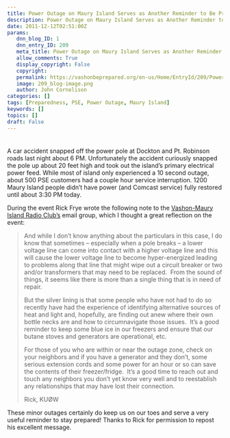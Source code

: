 ```yaml
---
title: Power Outage on Maury Island Serves as Another Reminder to Be Prepared!
description: Power Outage on Maury Island Serves as Another Reminder to Be Prepared!
date: 2011-12-12T02:51:00Z
params:
   dnn_blog_ID: 1
   dnn_entry_ID: 209
   meta_title: Power Outage on Maury Island Serves as Another Reminder to Be Prepared!
   allow_comments: True
   display_copyright: False
   copyright: 
   permalink: https://vashonbeprepared.org/en-us/Home/EntryId/209/Power-Outage-on-Maury-Island-Serves-as-Another-Reminder-to-Be-Prepared
   image: 209_blog-image.png
   author: John Cornelison
categories: []
tags: [Preparedness, PSE, Power Outage, Maury Island]
keywords: []
topics: []
draft: False
---
```


<div class="wlWriterHeaderFooter" style="padding-bottom: 4px; margin: 0px; padding-left: 0px; padding-right: 0px; float: none; padding-top: 4px;"> </div>
<p>A car accident snapped off the power pole at Dockton and Pt. Robinson roads last night about 6 PM. Unfortunately the accident curiously snapped the pole up about 20 feet high and took out the island&rsquo;s primary electrical power feed. While most of island only experienced a 10 second outage, about 500 PSE customers had a couple hour service interruption. 1200 Maury Island people didn&rsquo;t have power (and Comcast service) fully restored until about 3:30 PM today.</p>
<p>During the event Rick Frye wrote the following note to the <a href="http://www.v7vmi.org" target="_blank">Vashon-Maury Island Radio Club&rsquo;s</a> email group, which I thought a great reflection on the event: </p>
<blockquote>
<p>And while I don&rsquo;t know anything about the particulars in this case, I do know that sometimes &ndash; especially when a pole breaks &ndash; a lower voltage line can come into contact with a higher voltage line and this will cause the lower voltage line to become hyper-energized leading to problems along that line that might wipe out a circuit breaker or two and/or transformers that may need to be replaced.&nbsp; From the sound of things, it seems like there is more than a single thing that is in need of repair.</p>
<p>But the silver lining is that some people who have not had to do so recently have had the experience of identifying alternative sources of heat and light and, hopefully, are finding out anew where their own bottle necks are and how to circumnavigate those issues.&nbsp; It&rsquo;s a good reminder to keep some blue ice in our freezers and ensure that our butane stoves and generators are operational, etc.</p>
<p>For those of you who are within or near the outage zone, check on your neighbors and if you have a generator and they don&rsquo;t, some serious extension cords and some power for an hour or so can save the contents of their freezer/fridge.&nbsp; It&rsquo;s a good time to reach out and touch any neighbors you don&rsquo;t yet know very well and to reestablish any relationships that may have lost their connection.</p>
<p>Rick, KU&Oslash;W</p>
</blockquote>
<p>These minor outages certainly do keep us on our toes and serve a very useful reminder to stay prepared! Thanks to Rick for permission to repost his excellent message.</p>
